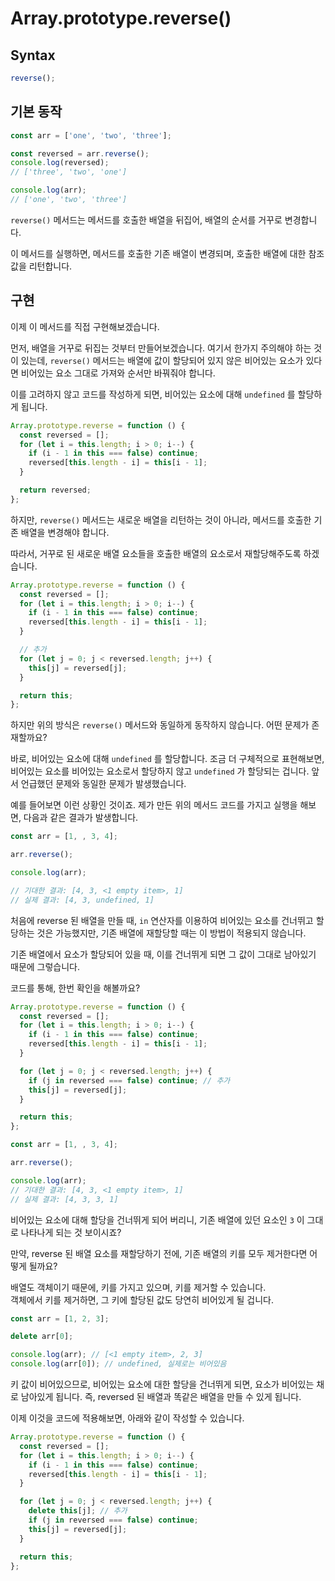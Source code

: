 # Array.prototype.reverse()

## Syntax

```javascript
reverse();
```

## 기본 동작

```javascript
const arr = ['one', 'two', 'three'];

const reversed = arr.reverse();
console.log(reversed);
// ['three', 'two', 'one']

console.log(arr);
// ['one', 'two', 'three']
```

`reverse()` 메서드는 메서드를 호출한 배열을 뒤집어, 배열의 순서를 거꾸로 변경합니다.

이 메서드를 실행하면, 메서드를 호출한 기존 배열이 변경되며, 호출한 배열에 대한 참조값을 리턴합니다.

## 구현

이제 이 메서드를 직접 구현해보겠습니다.

먼저, 배열을 거꾸로 뒤집는 것부터 만들어보겠습니다. 여기서 한가지 주의해야 하는 것이 있는데, `reverse()` 메서드는 배열에 값이 할당되어 있지 않은 비어있는 요소가 있다면 비어있는 요소 그대로 가져와 순서만 바꿔줘야 합니다.

이를 고려하지 않고 코드를 작성하게 되면, 비어있는 요소에 대해 `undefined` 를 할당하게 됩니다.

```javascript
Array.prototype.reverse = function () {
  const reversed = [];
  for (let i = this.length; i > 0; i--) {
    if (i - 1 in this === false) continue;
    reversed[this.length - i] = this[i - 1];
  }

  return reversed;
};
```

하지만, `reverse()` 메서드는 새로운 배열을 리턴하는 것이 아니라, 메서드를 호출한 기존 배열을 변경해야 합니다.

따라서, 거꾸로 된 새로운 배열 요소들을 호출한 배열의 요소로서 재할당해주도록 하겠습니다.

```javascript
Array.prototype.reverse = function () {
  const reversed = [];
  for (let i = this.length; i > 0; i--) {
    if (i - 1 in this === false) continue;
    reversed[this.length - i] = this[i - 1];
  }

  // 추가
  for (let j = 0; j < reversed.length; j++) {
    this[j] = reversed[j];
  }

  return this;
};
```

하지만 위의 방식은 `reverse()` 메서드와 동일하게 동작하지 않습니다. 어떤 문제가 존재할까요?

바로, 비어있는 요소에 대해 `undefined` 를 할당합니다. 조금 더 구체적으로 표현해보면, 비어있는 요소를 비어있는 요소로서 할당하지 않고 `undefined` 가 할당되는 겁니다. 앞서 언급했던 문제와 동일한 문제가 발생했습니다.

예를 들어보면 이런 상황인 것이죠. 제가 만든 위의 메서드 코드를 가지고 실행을 해보면, 다음과 같은 결과가 발생합니다.

```javascript
const arr = [1, , 3, 4];

arr.reverse();

console.log(arr);

// 기대한 결과: [4, 3, <1 empty item>, 1]
// 실제 결과: [4, 3, undefined, 1]
```

처음에 reverse 된 배열을 만들 때, `in` 연산자를 이용하여 비어있는 요소를 건너뛰고 할당하는 것은 가능했지만, 기존 배열에 재할당할 때는 이 방법이 적용되지 않습니다.

기존 배열에서 요소가 할당되어 있을 때, 이를 건너뛰게 되면 그 값이 그대로 남아있기 때문에 그렇습니다.

코드를 통해, 한번 확인을 해볼까요?

```javascript
Array.prototype.reverse = function () {
  const reversed = [];
  for (let i = this.length; i > 0; i--) {
    if (i - 1 in this === false) continue;
    reversed[this.length - i] = this[i - 1];
  }

  for (let j = 0; j < reversed.length; j++) {
    if (j in reversed === false) continue; // 추가
    this[j] = reversed[j];
  }

  return this;
};

const arr = [1, , 3, 4];

arr.reverse();

console.log(arr);
// 기대한 결과: [4, 3, <1 empty item>, 1]
// 실제 결과: [4, 3, 3, 1]
```

비어있는 요소에 대해 할당을 건너뛰게 되어 버리니, 기존 배열에 있던 요소인 `3` 이 그대로 나타나게 되는 것 보이시죠?

만약, reverse 된 배열 요소를 재할당하기 전에, 기존 배열의 키를 모두 제거한다면 어떻게 될까요?

배열도 객체이기 때문에, 키를 가지고 있으며, 키를 제거할 수 있습니다.  
객체에서 키를 제거하면, 그 키에 할당된 값도 당연히 비어있게 될 겁니다.

```javascript
const arr = [1, 2, 3];

delete arr[0];

console.log(arr); // [<1 empty item>, 2, 3]
console.log(arr[0]); // undefined, 실제로는 비어있음
```

키 값이 비어있으므로, 비어있는 요소에 대한 할당을 건너뛰게 되면, 요소가 비어있는 채로 남아있게 됩니다. 즉, reversed 된 배열과 똑같은 배열을 만들 수 있게 됩니다.

이제 이것을 코드에 적용해보면, 아래와 같이 작성할 수 있습니다.

```javascript
Array.prototype.reverse = function () {
  const reversed = [];
  for (let i = this.length; i > 0; i--) {
    if (i - 1 in this === false) continue;
    reversed[this.length - i] = this[i - 1];
  }

  for (let j = 0; j < reversed.length; j++) {
    delete this[j]; // 추가
    if (j in reversed === false) continue;
    this[j] = reversed[j];
  }

  return this;
};
```
